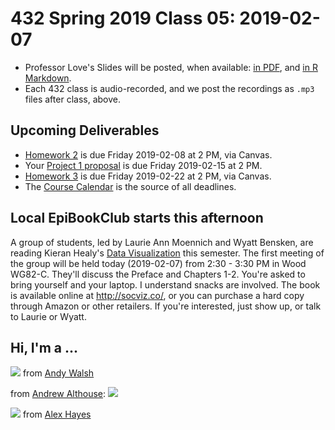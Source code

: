 # 432 Spring 2019 Class 05: 2019-02-07

- Professor Love's Slides will be posted, when available: [in PDF](https://github.com/THOMASELOVE/2019-432/blob/master/slides/class05/432_2019_slides05.pdf), and [in R Markdown](https://github.com/THOMASELOVE/2019-432/blob/master/slides/class05/432_2019_slides05.Rmd). 
- Each 432 class is audio-recorded, and we post the recordings as `.mp3` files after class, above.

## Upcoming Deliverables

- [Homework 2](https://github.com/THOMASELOVE/2019-432/tree/master/homework/homework2) is due Friday 2019-02-08 at 2 PM, via Canvas.
- Your [Project 1 proposal](https://github.com/THOMASELOVE/2019-432/tree/master/projects/project1) is due Friday 2019-02-15 at 2 PM. 
- [Homework 3](https://github.com/THOMASELOVE/2019-432/tree/master/homework/homework3) is due Friday 2019-02-22 at 2 PM, via Canvas.
- The [Course Calendar](https://github.com/THOMASELOVE/2019-432/blob/master/calendar.md) is the source of all deadlines.

## Local EpiBookClub starts this afternoon

A group of students, led by Laurie Ann Moennich and Wyatt Bensken, are reading Kieran Healy's [Data Visualization](https://www.amazon.com/Data-Visualization-Introduction-Kieran-Healy/dp/0691181624/ref=sr_1_1?ie=UTF8&qid=1549469746&sr=8-1&keywords=kieran+healy) this semester. The first meeting of the group will be held today (2019-02-07) from 2:30 - 3:30 PM in Wood WG82-C. They'll discuss the Preface and Chapters 1-2. You're asked to bring yourself and your laptop. I understand snacks are involved. The book is available online at http://socviz.co/, or you can purchase a hard copy through Amazon or other retailers. If you're interested, just show up, or talk to Laurie or Wyatt.

## Hi, I'm a ...

![](https://github.com/THOMASELOVE/2019-432/blob/master/slides/class05/figures/tw_1.PNG) from [Andy Walsh](https://twitter.com/MadroxDupe42/status/1087165873050275842)

from [Andrew Althouse](https://twitter.com/ADAlthousePhD/status/1086721585489293312): ![](https://github.com/THOMASELOVE/2019-432/blob/master/slides/class05/figures/tw_2.PNG)  

![](https://github.com/THOMASELOVE/2019-432/blob/master/slides/class05/figures/tw_3.PNG) from [Alex Hayes](https://twitter.com/alexpghayes/status/1087128458646433795?s=11)

